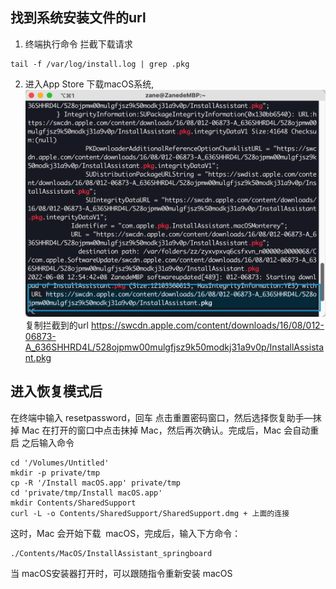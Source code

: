 ## 找到系统安装文件的url
1. 终端执行命令 拦截下载请求
```
tail -f /var/log/install.log | grep .pkg
```
2. 进入App Store 下载macOS系统, 
![](img/2022-06-08-13-00-39.png)
复制拦截到的url
https://swcdn.apple.com/content/downloads/16/08/012-06873-A_636SHHRD4L/528ojpmw00mulgfjsz9k50modkj31a9v0p/InstallAssistant.pkg

## 进入恢复模式后
在终端中输入 resetpassword，回车
点击重置密码窗口，然后选择恢复助手—抹掉 Mac
在打开的窗口中点击抹掉 Mac，然后再次确认。完成后，Mac 会自动重启
之后输入命令
```
cd '/Volumes/Untitled'
mkdir -p private/tmp
cp -R '/Install macOS.app' private/tmp
cd 'private/tmp/Install macOS.app'
mkdir Contents/SharedSupport
curl -L -o Contents/SharedSupport/SharedSupport.dmg + 上面的连接
```

这时，Mac 会开始下载  macOS，完成后，输入下方命令：
```
./Contents/MacOS/InstallAssistant_springboard
```
当 macOS安装器打开时，可以跟随指令重新安装 macOS
